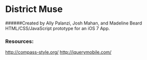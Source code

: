 # District Muse
######Created by Ally Palanzi, Josh Mahan, and Madeline Beard
HTML/CSS/JavaScript prototype for an iOS 7 App.

### Resources: 
http://compass-style.org/
http://jquerymobile.com/
